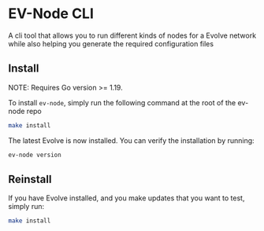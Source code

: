 # EV-Node CLI

A cli tool that allows you to run different kinds of nodes for a Evolve network while also helping you generate the required configuration files

## Install

NOTE: Requires Go version >= 1.19.

To install `ev-node`, simply run the following command at the root of the ev-node repo

```bash
make install
```

The latest Evolve is now installed. You can verify the installation by running:

```bash
ev-node version
```

## Reinstall

If you have Evolve installed, and you make updates that you want to test, simply run:

```bash
make install
```
